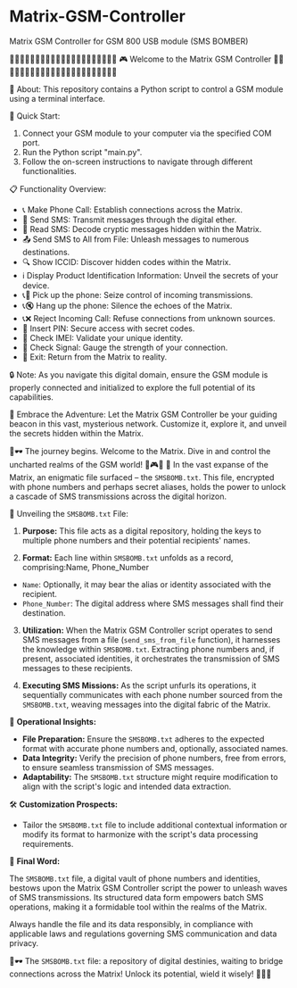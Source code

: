 # Matrix-GSM-Controller
Matrix GSM Controller for GSM 800 USB module (SMS BOMBER)

👾👾👾👾👾👾👾👾👾👾👾👾👾👾👾👾👾👾👾👾👾
🎮 Welcome to the Matrix GSM Controller 📡📞
👾👾👾👾👾👾👾👾👾👾👾👾👾👾👾👾👾👾👾👾👾

🔧 About:
This repository contains a Python script to control a GSM module using a terminal interface.

🚀 Quick Start:
1. Connect your GSM module to your computer via the specified COM port.
2. Run the Python script "main.py".
3. Follow the on-screen instructions to navigate through different functionalities.

📋 Functionality Overview:
- 📞 Make Phone Call: Establish connections across the Matrix.
- 📩 Send SMS: Transmit messages through the digital ether.
- 📨 Read SMS: Decode cryptic messages hidden within the Matrix.
- 📤 Send SMS to All from File: Unleash messages to numerous destinations.
- 🔍 Show ICCID: Discover hidden codes within the Matrix.
- ℹ️ Display Product Identification Information: Unveil the secrets of your device.
- 📞🤙 Pick up the phone: Seize control of incoming transmissions.
- 📞🔇 Hang up the phone: Silence the echoes of the Matrix.
- 📞❌ Reject Incoming Call: Refuse connections from unknown sources.
- 🔢 Insert PIN: Secure access with secret codes.
- 📇 Check IMEI: Validate your unique identity.
- 📶 Check Signal: Gauge the strength of your connection.
- 🚪 Exit: Return from the Matrix to reality.

🔒 Note:
As you navigate this digital domain, ensure the GSM module is properly connected and initialized to explore the full potential of its capabilities.

📡 Embrace the Adventure:
Let the Matrix GSM Controller be your guiding beacon in this vast, mysterious network. Customize it, explore it, and unveil the secrets hidden within the Matrix.

🔌🕶️ The journey begins. Welcome to the Matrix. Dive in and control the uncharted realms of the GSM world! 📡🎮✨
📜 In the vast expanse of the Matrix, an enigmatic file surfaced – the `SMSBOMB.txt`. This file, encrypted with phone numbers and perhaps secret aliases, holds the power to unlock a cascade of SMS transmissions across the digital horizon.

📁 Unveiling the `SMSBOMB.txt` File:

1. **Purpose:** This file acts as a digital repository, holding the keys to multiple phone numbers and their potential recipients' names.
   
2. **Format:** Each line within `SMSBOMB.txt` unfolds as a record, comprising:Name, Phone_Number
- `Name`: Optionally, it may bear the alias or identity associated with the recipient.
- `Phone_Number`: The digital address where SMS messages shall find their destination.

3. **Utilization:** When the Matrix GSM Controller script operates to send SMS messages from a file (`send_sms_from_file` function), it harnesses the knowledge within `SMSBOMB.txt`. Extracting phone numbers and, if present, associated identities, it orchestrates the transmission of SMS messages to these recipients.

4. **Executing SMS Missions:** As the script unfurls its operations, it sequentially communicates with each phone number sourced from the `SMSBOMB.txt`, weaving messages into the digital fabric of the Matrix.

🔑 **Operational Insights:**

- **File Preparation:** Ensure the `SMSBOMB.txt` adheres to the expected format with accurate phone numbers and, optionally, associated names.
- **Data Integrity:** Verify the precision of phone numbers, free from errors, to ensure seamless transmission of SMS messages.
- **Adaptability:** The `SMSBOMB.txt` structure might require modification to align with the script's logic and intended data extraction.

🛠️ **Customization Prospects:**

- Tailor the `SMSBOMB.txt` file to include additional contextual information or modify its format to harmonize with the script's data processing requirements.

📡 **Final Word:**

The `SMSBOMB.txt` file, a digital vault of phone numbers and identities, bestows upon the Matrix GSM Controller script the power to unleash waves of SMS transmissions. Its structured data form empowers batch SMS operations, making it a formidable tool within the realms of the Matrix.

Always handle the file and its data responsibly, in compliance with applicable laws and regulations governing SMS communication and data privacy.

🔌🕶️ The `SMSBOMB.txt` file: a repository of digital destinies, waiting to bridge connections across the Matrix! Unlock its potential, wield it wisely! 📡📜✨

